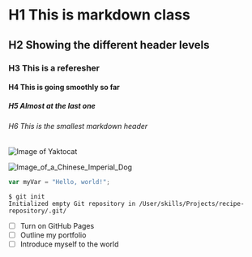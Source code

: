# H1 This is markdown class

## H2 Showing the different header levels

### H3 This is a referesher 

#### H4 This is going smoothly so far

##### H5 Almost at the last one

###### H6 This is the smallest markdown header

![Image of Yaktocat](https://octodex.github.com/images/yaktocat.png)

![Image_of_a_Chinese_Imperial_Dog](https://img.freepik.com/premium-vector/chinese-imperial-dog-breed-cute-cartoon-kawaii-character-animal-pet-isolated-sticker-illustration_633389-1864.jpg?w=2000)

``` javascript
var myVar = "Hello, world!";
```

```
$ git init
Initialized empty Git repository in /User/skills/Projects/recipe-repository/.git/
```
- [ ] Turn on GitHub Pages
- [ ] Outline my portfolio
- [ ] Introduce myself to the world
